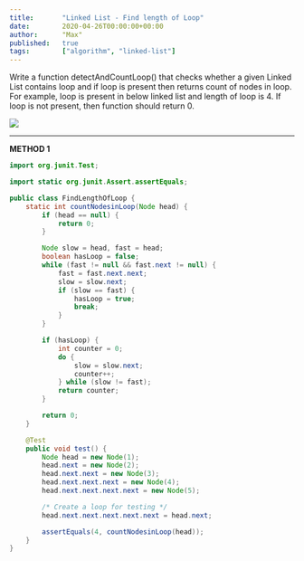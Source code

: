 ```yaml
---
title:       "Linked List - Find length of Loop"
date:        2020-04-26T00:00:00+00:00
author:      "Max"
published:   true
tags:        ["algorithm", "linked-list"]
---
```


Write a function detectAndCountLoop() that checks whether a given Linked List contains loop and if loop is present then returns count of nodes in loop. For example, loop is present in below linked list and length of loop is 4. If loop is not present, then function should return 0.

![](https://media.geeksforgeeks.org/wp-content/cdn-uploads/2009/04/Linked-List-Loop.gif)

---

**METHOD 1**

```java
import org.junit.Test;

import static org.junit.Assert.assertEquals;

public class FindLengthOfLoop {
    static int countNodesinLoop(Node head) {
        if (head == null) {
            return 0;
        }

        Node slow = head, fast = head;
        boolean hasLoop = false;
        while (fast != null && fast.next != null) {
            fast = fast.next.next;
            slow = slow.next;
            if (slow == fast) {
                hasLoop = true;
                break;
            }
        }

        if (hasLoop) {
            int counter = 0;
            do {
                slow = slow.next;
                counter++;
            } while (slow != fast);
            return counter;
        }

        return 0;
    }

    @Test
    public void test() {
        Node head = new Node(1);
        head.next = new Node(2);
        head.next.next = new Node(3);
        head.next.next.next = new Node(4);
        head.next.next.next.next = new Node(5);

        /* Create a loop for testing */
        head.next.next.next.next.next = head.next;

        assertEquals(4, countNodesinLoop(head));
    }
}
```
